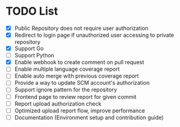 # TODO List

- [x] Public Repository does not require user authorization
- [x] Redirect to login page if unauthorized user accessing to private repository
- [x] Support Go
- [ ] Support Python
- [x] Enable webhook to create comment on pull request
- [ ] Enable multiple language coverage report
- [ ] Enable auto merge with previous coverage report
- [ ] Provide a way to update SCM account's authorization
- [ ] Support ignore pattern for the repository
- [ ] Frontend page to review report for given commit
- [ ] Report upload authorization check
- [ ] Optimized upload report flow, improve performance
- [ ] Documentation (Environment setup and contribution guide)
